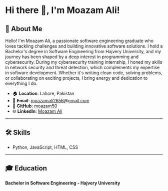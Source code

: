 # Hi there 👋, I'm Moazam Ali!

## 🔧 **About Me**
Hello! I'm Moazam Ali, a passionate software engineering graduate who loves tackling challenges and building innovative software solutions. I hold a Bachelor's degree in Software Engineering from Hajvery University, and my journey has been shaped by a deep interest in programming and cybersecurity. During my cybersecurity training internship, I honed my skills in network security and threat detection, which complements my expertise in software development. Whether it's writing clean code, solving problems, or collaborating on exciting projects, I bring energy and dedication to everything I do.

- 🏠 **Location**: Lahore, Pakistan
- 📧 **Email**: moazamali2656@gmail.com
- 🔗 **GitHub**: [moazam50](https://github.com/moazam50)
- 🌐 **LinkedIn**: [Moazam Ali](https://linkedin.com/in/moazam-ali-79859827a)

---

## 🛠️ **Skills**
- Python, JavaScript, HTML, CSS

---

## 🎓 **Education**
**Bachelor in Software Engineering - Hajvery University**
